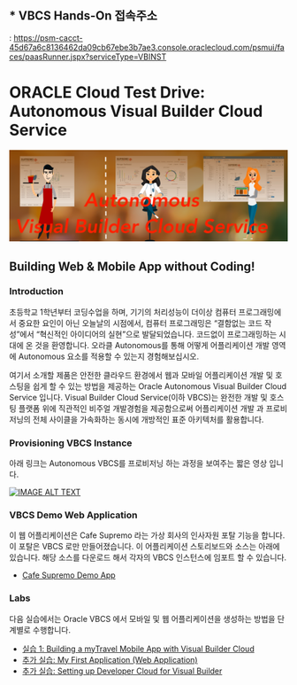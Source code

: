 ## * VBCS Hands-On 접속주소
: https://psm-cacct-45d67a6c8136462da09cb67ebe3b7ae3.console.oraclecloud.com/psmui/faces/paasRunner.jspx?serviceType=VBINST

 
 
 
# ORACLE Cloud Test Drive: Autonomous Visual Builder Cloud Service

![banner](resources/images/Banner.png)

## Building Web & Mobile App without Coding!

### Introduction
초등학교 1학년부터 코딩수업을 하며, 기기의 처리성능이 더이상 컴퓨터 프로그래밍에서 중요한 요인이 아닌 오늘날의 시점에서, 컴퓨터 프로그래밍은 “결함없는 코드 작성”에서 “혁신적인 아이디어의 실현”으로 발달되었습니다. 코드없이 프로그래밍하는 시대에 온 것을 환영합니다. 오라클 Autonomous를 통해 어떻게 어플리케이션 개발 영역에 Autonomous 요소를 적용할 수 있는지 경험해보십시오.

여기서 소개할 제품은 안전한 클라우드 환경에서 웹과 모바일 어플리케이션 개발 및 호스팅을 쉽게 할 수 있는 방법을 제공하는 Oracle Autonomous Visual Builder Cloud Service 입니다. Visual Builder Cloud Service(이하 VBCS)는 완전한 개발 및 호스팅 플랫폼 위에 직관적인 비주얼 개발경험을 제공함으로써 어플리케이션 개발 과 프로비저닝의 전체 사이클을 가속화하는 동시에 개방적인 표준 아키텍처를 활용합니다.

### Provisioning VBCS Instance
아래 링크는 Autonomous VBCS를 프로비저닝 하는 과정을 보여주는 짧은 영상 입니다.

[![IMAGE ALT TEXT](https://i.vimeocdn.com/video/730265167_130x73.jpg)](https://vimeo.com/293590267 "Autonomous Visual Builder Cloud Provisioning Steps.")


### VBCS Demo Web Application
이 웹 어플리케이션은 Cafe Supremo 라는 가상 회사의 인사자원 포탈 기능을 합니다. 이 포탈은 VBCS 로만 만들어졌습니다. 이 어플리케이션 스토리보드와 소스는 아래에 있습니다. 해당 소스를 다운로드 해서 각자의 VBCS 인스턴스에 임포트 할 수 있습니다. 

+ [Cafe Supremo Demo App](CF-Demo-App.md)

### Labs
다음 실습에서는 Oracle VBCS 에서 모바일 및 웹 어플리케이션을 생성하는 방법을 단계별로 수행합니다.
+ [실습 1: Building a myTravel Mobile App with Visual Builder Cloud](MobileApp/MOB_PART_1.md)
+ [추가 실습: My First Application (Web Application)](WebApp/MyFirstApp.md)
+ [추가 실습: Setting up Developer Cloud for Visual Builder](DevCS/README.md)
